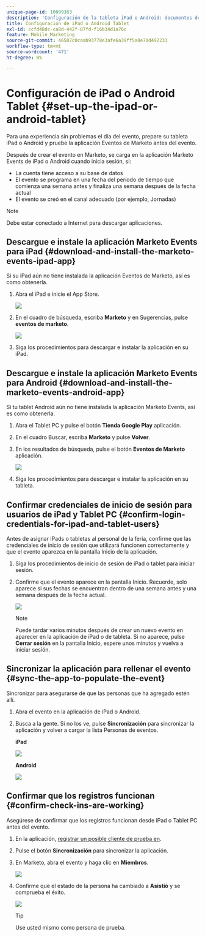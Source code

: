 ```yaml
---
unique-page-id: 10099363
description: 'Configuración de la tableta iPad o Android: documentos de Marketo, documentación del producto'
title: Configuración de iPad o Android Tablet
exl-id: ccfd48dc-ca8d-442f-87fd-f16b34d1a76c
feature: Mobile Marketing
source-git-commit: 46507c0caab93778e3afe6a39ff5a8e70d492233
workflow-type: tm+mt
source-wordcount: '471'
ht-degree: 0%

---
```


# Configuración de iPad o Android Tablet {#set-up-the-ipad-or-android-tablet}

Para una experiencia sin problemas el día del evento, prepare su tableta iPad o Android y pruebe la aplicación Eventos de Marketo antes del evento.

Después de crear el evento en Marketo, se carga en la aplicación Marketo Events de iPad o Android cuando inicia sesión, si:

* La cuenta tiene acceso a su base de datos
* El evento se programa en una fecha del período de tiempo que comienza una semana antes y finaliza una semana después de la fecha actual
* El evento se creó en el canal adecuado (por ejemplo, Jornadas)

>[!NOTE]
>
>Debe estar conectado a Internet para descargar aplicaciones.

## Descargue e instale la aplicación Marketo Events para iPad {#download-and-install-the-marketo-events-ipad-app}

Si su iPad aún no tiene instalada la aplicación Eventos de Marketo, así es como obtenerla.

1. Abra el iPad e inicie el App Store.

   ![](assets/set-up-the-ipad-or-android-tablet-1.png)

1. En el cuadro de búsqueda, escriba **Marketo** y en Sugerencias, pulse **eventos de marketo**.

   ![](assets/set-up-the-ipad-or-android-tablet-2.png)

1. Siga los procedimientos para descargar e instalar la aplicación en su iPad.

## Descargue e instale la aplicación Marketo Events para Android {#download-and-install-the-marketo-events-android-app}

Si tu tablet Android aún no tiene instalada la aplicación Marketo Events, así es como obtenerla.

1. Abra el Tablet PC y pulse el botón **Tienda Google Play** aplicación.
1. En el cuadro Buscar, escriba **Marketo** y pulse **Volver**.
1. En los resultados de búsqueda, pulse el botón **Eventos de Marketo** aplicación.

   ![](assets/set-up-the-ipad-or-android-tablet-3.png)

1. Siga los procedimientos para descargar e instalar la aplicación en su tableta.

## Confirmar credenciales de inicio de sesión para usuarios de iPad y Tablet PC {#confirm-login-credentials-for-ipad-and-tablet-users}

Antes de asignar iPads o tabletas al personal de la feria, confirme que las credenciales de inicio de sesión que utilizará funcionen correctamente y que el evento aparezca en la pantalla Inicio de la aplicación.

1. Siga los procedimientos de inicio de sesión de iPad o tablet para iniciar sesión.
1. Confirme que el evento aparece en la pantalla Inicio. Recuerde, solo aparece si sus fechas se encuentran dentro de una semana antes y una semana después de la fecha actual.

   ![](assets/set-up-the-ipad-or-android-tablet-4.png)

   >[!NOTE]
   >
   >Puede tardar varios minutos después de crear un nuevo evento en aparecer en la aplicación de iPad o de tableta. Si no aparece, pulse **Cerrar sesión** en la pantalla Inicio, espere unos minutos y vuelva a iniciar sesión.

## Sincronizar la aplicación para rellenar el evento {#sync-the-app-to-populate-the-event}

Sincronizar para asegurarse de que las personas que ha agregado estén allí.

1. Abra el evento en la aplicación de iPad o Android.
1. Busca a la gente. Si no los ve, pulse **Sincronización** para sincronizar la aplicación y volver a cargar la lista Personas de eventos.

   **iPad**

   ![](assets/set-up-the-ipad-or-android-tablet-5.png)

   **Android**

   ![](assets/set-up-the-ipad-or-android-tablet-6.png)

## Confirmar que los registros funcionan {#confirm-check-ins-are-working}

Asegúrese de confirmar que los registros funcionan desde iPad o Tablet PC antes del evento.

1. En la aplicación, [registrar un posible cliente de prueba en](/help/marketo/product-docs/core-marketo-concepts/mobile-apps/event-check-in/check-people-into-your-event-from-your-tablet.md).
1. Pulse el botón **Sincronización** para sincronizar la aplicación.
1. En Marketo, abra el evento y haga clic en **Miembros**.

   ![](assets/set-up-the-ipad-or-android-tablet-7.png)

1. Confirme que el estado de la persona ha cambiado a **Asistió** y se comprueba el éxito.

   ![](assets/set-up-the-ipad-or-android-tablet-8.png)

   >[!TIP]
   >
   >Use usted mismo como persona de prueba.

